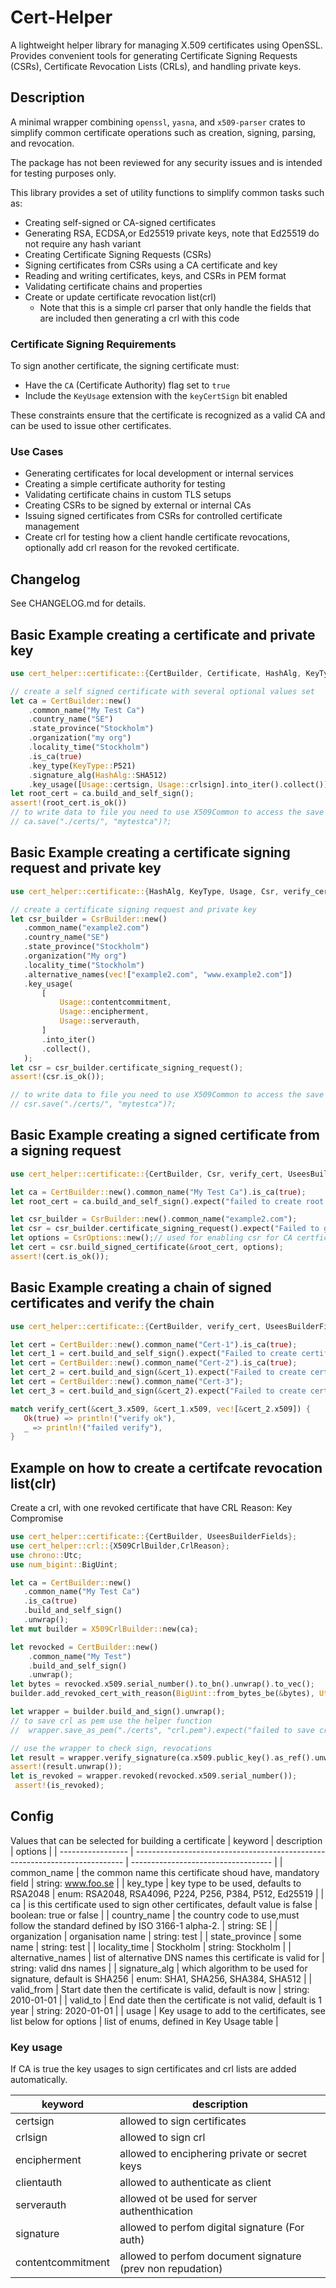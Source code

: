 # Cert-Helper

A lightweight helper library for managing X.509 certificates using OpenSSL.
Provides convenient tools for generating Certificate Signing Requests (CSRs),
Certificate Revocation Lists (CRLs), and handling private keys.

## Description

A minimal wrapper combining `openssl`, `yasna`, and `x509-parser` crates
to simplify common certificate operations such as creation, signing, parsing, and revocation.

The package has not been reviewed for any security issues and is intended for testing purposes only.

This library provides a set of utility functions to simplify common tasks such as:

- Creating self-signed or CA-signed certificates
- Generating RSA, ECDSA,or Ed25519 private keys, note that Ed25519 do not require any hash variant
- Creating Certificate Signing Requests (CSRs)
- Signing certificates from CSRs using a CA certificate and key
- Reading and writing certificates, keys, and CSRs in PEM format
- Validating certificate chains and properties
- Create or update certificate revocation list(crl)
  - Note that this is a simple crl parser that only handle the fields that are included then
    generating a crl with this code

### Certificate Signing Requirements

To sign another certificate, the signing certificate must:

- Have the `CA` (Certificate Authority) flag set to `true`
- Include the `KeyUsage` extension with the `keyCertSign` bit enabled

These constraints ensure that the certificate is recognized as a valid CA and can be used to issue other certificates.

### Use Cases

- Generating certificates for local development or internal services
- Creating a simple certificate authority for testing
- Validating certificate chains in custom TLS setups
- Creating CSRs to be signed by external or internal CAs
- Issuing signed certificates from CSRs for controlled certificate management
- Create crl for testing how a client handle certificate revocations, optionally add crl reason for the revoked certificate.

## Changelog

See CHANGELOG.md for details.

## Basic Example creating a certificate and private key

```rust
use cert_helper::certificate::{CertBuilder, Certificate, HashAlg, KeyType, Usage, verify_cert, UseesBuilderFields};

// create a self signed certificate with several optional values set
let ca = CertBuilder::new()
    .common_name("My Test Ca")
    .country_name("SE")
    .state_province("Stockholm")
    .organization("my org")
    .locality_time("Stockholm")
    .is_ca(true)
    .key_type(KeyType::P521)
    .signature_alg(HashAlg::SHA512)
    .key_usage([Usage::certsign, Usage::crlsign].into_iter().collect());
let root_cert = ca.build_and_self_sign();
assert!(root_cert.is_ok())
// to write data to file you need to use X509Common to access the save
// ca.save("./certs/", "mytestca")?;
```

## Basic Example creating a certificate signing request and private key

```rust
use cert_helper::certificate::{HashAlg, KeyType, Usage, Csr, verify_cert, UseesBuilderFields,CsrBuilder};

// create a certificate signing request and private key
let csr_builder = CsrBuilder::new()
   .common_name("example2.com")
   .country_name("SE")
   .state_province("Stockholm")
   .organization("My org")
   .locality_time("Stockholm")
   .alternative_names(vec!["example2.com", "www.example2.com"])
   .key_usage(
       [
           Usage::contentcommitment,
           Usage::encipherment,
           Usage::serverauth,
       ]
       .into_iter()
       .collect(),
   );
let csr = csr_builder.certificate_signing_request();
assert!(csr.is_ok());

// to write data to file you need to use X509Common to access the save
// csr.save("./certs/", "mytestca")?;

```

## Basic Example creating a signed certificate from a signing request

```rust
use cert_helper::certificate::{CertBuilder, Csr, verify_cert, UseesBuilderFields, CsrBuilder};

let ca = CertBuilder::new().common_name("My Test Ca").is_ca(true);
let root_cert = ca.build_and_self_sign().expect("failed to create root certificate");

let csr_builder = CsrBuilder::new().common_name("example2.com");
let csr = csr_builder.certificate_signing_request().expect("Failed to generate csr");
let options = CsrOptions::new();// used for enabling csr for CA certficates
let cert = csr.build_signed_certificate(&root_cert, options);
assert!(cert.is_ok());
```

## Basic Example creating a chain of signed certificates and verify the chain

```rust
use cert_helper::certificate::{CertBuilder, verify_cert, UseesBuilderFields};

let cert = CertBuilder::new().common_name("Cert-1").is_ca(true);
let cert_1 = cert.build_and_self_sign().expect("Failed to create certificate");
let cert = CertBuilder::new().common_name("Cert-2").is_ca(true);
let cert_2 = cert.build_and_sign(&cert_1).expect("Failed to create certificate");
let cert = CertBuilder::new().common_name("Cert-3");
let cert_3 = cert.build_and_sign(&cert_2).expect("Failed to create certificate");

match verify_cert(&cert_3.x509, &cert_1.x509, vec![&cert_2.x509]) {
   Ok(true) => println!("verify ok"),
   _ => println!("failed verify"),
}

```

## Example on how to create a certifcate revocation list(clr)

Create a crl, with one revoked certificate that have CRL Reason: Key Compromise

```rust
use cert_helper::certificate::{CertBuilder, UseesBuilderFields};
use cert_helper::crl::{X509CrlBuilder,CrlReason};
use chrono::Utc;
use num_bigint::BigUint;

let ca = CertBuilder::new()
   .common_name("My Test Ca")
   .is_ca(true)
   .build_and_self_sign()
   .unwrap();
let mut builder = X509CrlBuilder::new(ca);

let revocked = CertBuilder::new()
    .common_name("My Test")
    .build_and_self_sign()
    .unwrap();
let bytes = revocked.x509.serial_number().to_bn().unwrap().to_vec();
builder.add_revoked_cert_with_reason(BigUint::from_bytes_be(&bytes), Utc::now(),vec![CrlReason::KeyCompromise]);

let wrapper = builder.build_and_sign().unwrap();
// to save crl as pem use the helper function
//  wrapper.save_as_pem("./certs", "crl.pem").expect("failed to save crl as pem file");

// use the wrapper to check sign, revocations
let result = wrapper.verify_signature(ca.x509.public_key().as_ref().unwrap());
assert!(result.unwrap());
let is_revoked = wrapper.revoked(revocked.x509.serial_number());
 assert!(is_revoked);
```

## Config

Values that can be selected for building a certificate
| keyword | description | options |
| ----------------- | --------------------------------------------------------------------------- | ----------------------------------- |
| common_name | the common name this certificate shoud have, mandatory field | string: www.foo.se |
| key_type | key type to be used, defaults to RSA2048 | enum: RSA2048, RSA4096, P224, P256, P384, P512, Ed25519 |
| ca | is this certificate used to sign other certificates, default value is false | boolean: true or false |
| country_name | the country code to use,must follow the standard defined by ISO 3166-1 alpha-2. | string: SE |
| organization | organisation name | string: test |
| state_province | some name | string: test |
| locality_time | Stockholm | string: Stockholm |
| alternative_names | list of alternative DNS names this certificate is valid for | string: valid dns names |
| signature_alg | which algorithm to be used for signature, default is SHA256 | enum: SHA1, SHA256, SHA384, SHA512 |
| valid_from | Start date then the certificate is valid, default is now | string: 2010-01-01 |
| valid_to | End date then the certificate is not valid, default is 1 year | string: 2020-01-01 |
| usage | Key usage to add to the certificates, see list below for options | list of enums, defined in Key Usage table |

### Key usage

If CA is true the key usages to sign certificates and crl lists are added automatically.

| keyword           | description                                                |
| ----------------- | ---------------------------------------------------------- |
| certsign          | allowed to sign certificates                               |
| crlsign           | allowed to sign crl                                        |
| encipherment      | allowed to enciphering private or secret keys              |
| clientauth        | allowed to authenticate as client                          |
| serverauth        | allowed ot be used for server authenthication              |
| signature         | allowed to perfom digital signature (For auth)             |
| contentcommitment | allowed to perfom document signature (prev non repudation) |
